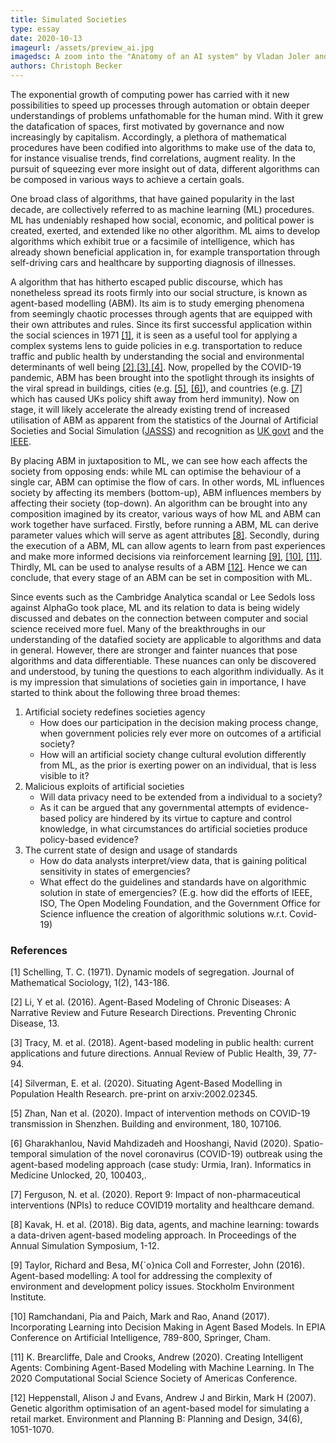 ```yaml
---
title: Simulated Societies
type: essay
date: 2020-10-13
imageurl: /assets/preview_ai.jpg
imagedsc: A zoom into the "Anatomy of an AI system" by Vladan Joler and Kate Crawford
authors: Christoph Becker
---
```


The exponential growth of computing power has carried with it new possibilities
to speed up processes through automation or obtain deeper understandings of
problems unfathomable for the human mind. With it grew the datafication of
spaces, first motivated by governance and now increasingly by capitalism.
Accordingly, a plethora of mathematical procedures have been codified into
algorithms to make use of the data to, for instance visualise trends, find
correlations, augment reality. In the pursuit of squeezing ever more insight
out of data, different algorithms can be composed in various ways to achieve a
certain goals.

One broad class of algorithms, that have gained popularity in the last decade,
are collectively referred to as machine learning (ML) procedures. ML has
undeniably reshaped how social, economic, and political power is created,
exerted, and extended like no other algorithm. ML aims to develop algorithms
which exhibit true or a facsimile of intelligence, which has already shown
beneficial application in, for example transportation through self-driving cars
and healthcare by supporting diagnosis of illnesses.

A algorithm that has hitherto escaped public discourse, which has nonetheless
spread its roots firmly into our social structure, is known as agent-based
modelling (ABM). Its aim is to study emerging phenomena from seemingly chaotic
processes through agents that are equipped with their own attributes and rules.
Since its first successful application within the social sciences in 1971
[[1]](#1), it is seen as a useful tool for applying a complex
systems lens to guide policies in e.g. transportation to reduce traffic and public
health by understanding the social and environmental determinants of well being
[[2]](#2),[[3]](#3),[[4]](#4). Now, propelled by the COVID-19
pandemic, ABM has been brought into the spotlight through its insights of the
viral spread in buildings, cities (e.g. [[5]](#5), [[6]](#6)),
and countries (e.g. [[7]](#7) which has caused UKs policy shift
away from herd immunity). Now on stage, it will likely accelerate the already
existing trend of increased utilisation of ABM as apparent from the statistics
of the Journal of Artificial Societies and Social Simulation ([JASSS](http://jasss.soc.surrey.ac.uk/stats/statistics.html))
and recognition as [UK govt](https://www.gov.uk/government/publications/computational-modelling-blackett-review) and the [IEEE](https://spectrum.ieee.org/artificial-intelligence/medical-ai/why-modeling-the-spread-of-covid19-is-so-damn-hard).

By placing ABM in juxtaposition to ML, we can see how each affects the society
from opposing ends: while ML can optimise the behaviour of a single car, ABM can
optimise the flow of cars. In other words, ML influences society by affecting its
members (bottom-up), ABM influences members by affecting their society (top-down).
An algorithm can be brought into any composition imagined by its creator, various
ways of how ML and ABM can work together have surfaced. Firstly, before running a
ABM, ML can derive parameter values which will serve as agent attributes [[8]](#8).
Secondly, during the execution of a ABM, ML can allow agents to learn from past
experiences and make more informed decisions via reinforcement learning
[[9]](#9), [[10]](#10), [[11]](#11).
Thirdly, ML can be used to analyse results of a ABM [[12]](#12).
Hence we can conclude, that every stage of an ABM can be set in composition with ML.

Since events such as the Cambridge Analytica scandal or Lee Sedols loss against
AlphaGo took place, ML and its relation to data is being widely discussed and
debates on the connection between computer and social science received more fuel.
Many of the breakthroughs in our understanding of the datafied society are
applicable to algorithms and data in general. However, there are stronger and
fainter nuances that pose algorithms and data differentiable. These nuances can
only be discovered and understood, by tuning the questions to each algorithm
individually. As it is my impression that simulations of societies gain in
importance, I have started to think about the following three broad themes:

1. Artificial society redefines societies agency
    - How does our participation in the decision making process change, when government policies rely ever more on outcomes of a artificial society?
    - How will an artificial society change cultural evolution differently from ML, as the prior is exerting power on an individual, that is less visible to it?
2. Malicious exploits of artificial societies
    - Will data privacy need to be extended from a individual to a society?
    - As it can be argued that any governmental attempts of evidence-based policy are hindered by its virtue to capture and control knowledge, in what circumstances do artificial societies produce policy-based evidence?
3. The current state of design and usage of standards
    - How do data analysts interpret/view data, that is gaining political sensitivity in states of emergencies?
    - What effect do the guidelines and standards have on algorithmic solution in state of emergencies? (E.g. how did the efforts of IEEE, ISO, The Open Modeling Foundation, and the Government Office for Science influence the creation of algorithmic solutions w.r.t. Covid-19)

### References
<a id="1">[1]</a>
Schelling, T. C. (1971).
Dynamic models of segregation.
Journal of Mathematical Sociology, 1(2), 143-186.

<a id="2">[2]</a>
Li, Y et al. (2016).
Agent-Based Modeling of Chronic Diseases: A Narrative Review and Future Research Directions.
Preventing Chronic Disease, 13.

<a id="3">[3]</a>
Tracy, M. et al. (2018).
Agent-based modeling in public health: current applications and future directions.
Annual Review of Public Health, 39, 77-94.

<a id="4">[4]</a>
Silverman, E. et al. (2020).
Situating Agent-Based Modelling in Population Health Research.
pre-print on arxiv:2002.02345.

<a id="5">[5]</a>
Zhan, Nan et al. (2020).
Impact of intervention methods on COVID-19 transmission in Shenzhen.
Building and environment, 180, 107106.

<a id="6">[6]</a>
Gharakhanlou, Navid Mahdizadeh and Hooshangi, Navid (2020).
Spatio-temporal simulation of the novel coronavirus (COVID-19) outbreak using the agent-based modeling approach (case study: Urmia, Iran).
Informatics in Medicine Unlocked, 20, 100403,.

<a id="7">[7]</a>
Ferguson, N. et al. (2020).
Report 9: Impact of non-pharmaceutical interventions (NPIs) to reduce COVID19 mortality and healthcare demand.

<a id="8">[8]</a>
Kavak, H. et al. (2018).
Big data, agents, and machine learning: towards a data-driven agent-based modeling approach.
In Proceedings of the Annual Simulation Symposium, 1-12.

<a id="9">[9]</a>
Taylor, Richard and Besa, M{\`o}nica Coll and Forrester, John (2016).
Agent-based modelling: A tool for addressing the complexity of environment and development policy issues.
Stockholm Environment Institute.

<a id="10">[10]</a>
Ramchandani, Pia and Paich, Mark and Rao, Anand (2017).
Incorporating Learning into Decision Making in Agent Based Models.
In EPIA Conference on Artificial Intelligence, 789-800, Springer, Cham.

<a id="11">[11]</a>
K. Brearcliffe, Dale and Crooks, Andrew (2020).
Creating Intelligent Agents: Combining Agent-Based Modeling with Machine Learning.
In The 2020 Computational Social Science Society of Americas Conference.

<a id="12">[12]</a>
Heppenstall, Alison J and Evans, Andrew J and Birkin, Mark H (2007).
Genetic algorithm optimisation of an agent-based model for simulating a retail market.
Environment and Planning B: Planning and Design, 34(6), 1051-1070.

